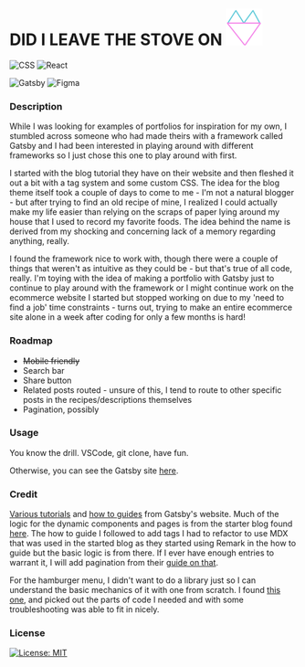 # DID I LEAVE THE STOVE ON ![logo](./src/images/logo%20small.svg)

![CSS](https://img.shields.io/badge/CSS-239120?&style=for-the-badge&logo=css3&logoColor=white)
![React](https://img.shields.io/badge/React-20232A?style=for-the-badge&logo=react&logoColor=61DAFB)

![Gatsby](https://img.shields.io/badge/Gatsby-663399?style=for-the-badge&logo=gatsby&logoColor=white)
![Figma](https://img.shields.io/badge/Figma-F24E1E?style=for-the-badge&logo=figma&logoColor=white)

### Description

While I was looking for examples of portfolios for inspiration for my own, I stumbled across someone who had made theirs with a framework called Gatsby and I had been interested in playing around with different frameworks so I just chose this one to play around with first.

I started with the blog tutorial they have on their website and then fleshed it out a bit with a tag system and some custom CSS. The idea for the blog theme itself took a couple of days to come to me - I'm not a natural blogger - but after trying to find an old recipe of mine, I realized I could actually make my life easier than relying on the scraps of paper lying around my house that I used to record my favorite foods. The idea behind the name is derived from my shocking and concerning lack of a memory regarding anything, really.

I found the framework nice to work with, though there were a couple of things that weren't as intuitive as they could be - but that's true of all code, really. I'm toying with the idea of making a portfolio with Gatsby just to continue to play around with the framework or I might continue work on the ecommerce website I started but stopped working on due to my 'need to find a job' time constraints - turns out, trying to make an entire ecommerce site alone in a week after coding for only a few months is hard!

### Roadmap

- ~~Mobile friendly~~
- Search bar
- Share button
- Related posts routed - unsure of this, I tend to route to other specific posts in the recipes/descriptions themselves 
- Pagination, possibly

### Usage

You know the drill. VSCode, git clone, have fun.

Otherwise, you can see the Gatsby site [here](https://gatsbyblogmain59051.gatsbyjs.io/).

### Credit

[Various tutorials](https://www.gatsbyjs.com/docs/tutorial/getting-started/) and [how to guides](https://www.gatsbyjs.com/docs/adding-tags-and-categories-to-blog-posts/) from Gatsby's website. Much of the logic for the dynamic components and pages is from the starter blog found [here](https://github.com/gatsbyjs/tutorial-example). The how to guide I followed to add tags I had to refactor to use MDX that was used in the started blog as they started using Remark in the how to guide but the basic logic is from there. If I ever have enough entries to warrant it, I will add pagination from their [guide on that](https://www.gatsbyjs.com/docs/adding-pagination/).

For the hamburger menu, I didn't want to do a library just so I can understand the basic mechanics of it with one from scratch. I found [this one](https://codesandbox.io/embed/github/gianlucaquaranta92/Shortly/tree/master/?fontsize=14&hidenavigation=1&theme=dark), and picked out the parts of code I needed and with some troubleshooting was able to fit in nicely.

### License

[![License: MIT](https://img.shields.io/badge/License-MIT-yellow.svg)](https://opensource.org/licenses/MIT)

